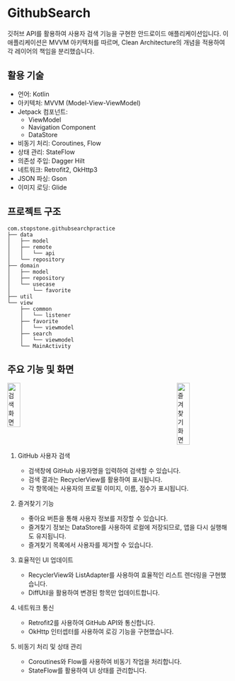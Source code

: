 # GithubSearch

깃허브 API를 활용하여 사용자 검색 기능을 구현한 안드로이드 애플리케이션입니다.
이 애플리케이션은 MVVM 아키텍처를 따르며, Clean Architecture의 개념을 적용하여 각 레이어의 책임을 분리했습니다. 

## 활용 기술

- 언어: Kotlin
- 아키텍처: MVVM (Model-View-ViewModel)
- Jetpack 컴포넌트:
  - ViewModel
  - Navigation Component
  - DataStore
- 비동기 처리: Coroutines, Flow
- 상태 관리: StateFlow
- 의존성 주입: Dagger Hilt
- 네트워크: Retrofit2, OkHttp3
- JSON 파싱: Gson
- 이미지 로딩: Glide

## 프로젝트 구조

```
com.stopstone.githubsearchpractice
├── data
│   ├── model
│   ├── remote
│   │   └── api
│   └── repository
├── domain
│   ├── model
│   ├── repository
│   └── usecase
│       └── favorite
├── util
└── view
    ├── common
    │   └── listener
    ├── favorite
    │   └── viewmodel
    ├── search
    │   └── viewmodel
    └── MainActivity
```

## 주요 기능 및 화면

<div style="display: flex; justify-content: space-between;">
  <img src="https://github.com/user-attachments/assets/8bcd4943-385c-4bef-bff2-e4230ea8cf8d" width="24%" alt="검색 화면">
  <img src="https://github.com/user-attachments/assets/e63080a3-33db-4e68-ba1a-0ee529bb060f" width="24%" alt="즐겨찾기 화면">
</div>

1. GitHub 사용자 검색
   - 검색창에 GitHub 사용자명을 입력하여 검색할 수 있습니다.
   - 검색 결과는 RecyclerView를 활용하여 표시됩니다.
   - 각 항목에는 사용자의 프로필 이미지, 이름, 점수가 표시됩니다.
     
2. 즐겨찾기 기능
   - 좋아요 버튼을 통해 사용자 정보를 저장할 수 있습니다.
   - 즐겨찾기 정보는 DataStore를 사용하여 로컬에 저장되므로, 앱을 다시 실행해도 유지됩니다.
   - 즐겨찾기 목록에서 사용자를 제거할 수 있습니다.
3. 효율적인 UI 업데이트
   - RecyclerView와 ListAdapter를 사용하여 효율적인 리스트 렌더링을 구현했습니다.
   - DiffUtil을 활용하여 변경된 항목만 업데이트합니다.
4. 네트워크 통신
   - Retrofit2를 사용하여 GitHub API와 통신합니다.
   - OkHttp 인터셉터를 사용하여 로깅 기능을 구현했습니다.
5. 비동기 처리 및 상태 관리
   - Coroutines와 Flow를 사용하여 비동기 작업을 처리합니다.
   - StateFlow를 활용하여 UI 상태를 관리합니다.

